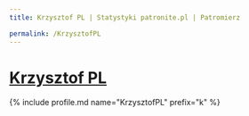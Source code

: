```yaml
---
title: Krzysztof PL | Statystyki patronite.pl | Patromierz

permalink: /KrzysztofPL
---
```


# [Krzysztof PL](https://patronite.pl/KrzysztofPL)

{% include profile.md name="KrzysztofPL" prefix="k" %}
